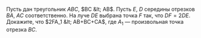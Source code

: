 Пусть дан треугольник $ABC$, $BC &lt; AB$. Пусть $E$, $D$ середины отрезков $BA$, $AC$ соответственно. На луче $DE$ выбрана точка $F$ так, что $DF=2DE$. Докажите, что $2FA_1 &lt; AB+BC+CA$, где $A_1$ — произвольная точка отрезка $BC$.